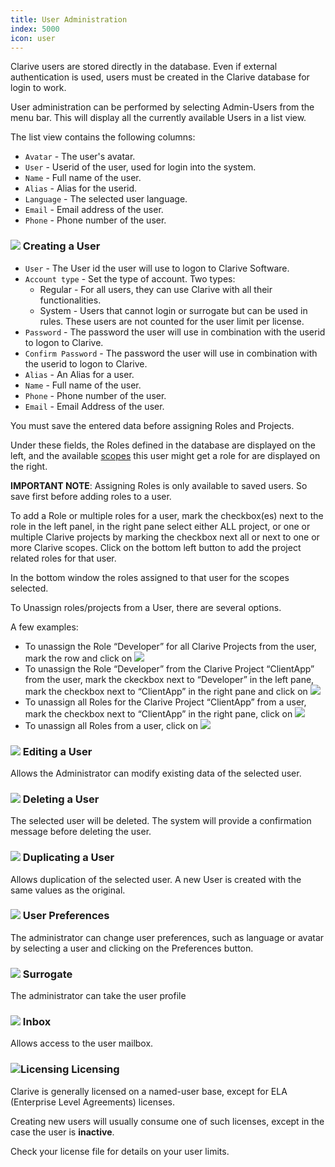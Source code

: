 ```yaml
---
title: User Administration
index: 5000
icon: user
---
```


Clarive users are stored directly in the database. Even if
external authentication is used, users must be created in the
Clarive database for login to work.

User administration can be performed by selecting Admin-Users from the menu bar.
This will display all the currently available Users in a list view.

The list view contains the following columns:

- `Avatar` - The user's avatar.
- `User` - Userid of the user, used for login into the system.
- `Name` - Full name of the user.
- `Alias` - Alias for the userid.
- `Language` - The selected user language.
- `Email` - Email address of the user.
- `Phone` - Phone number of the user.

### <img src="/static/images/icons/add.svg" /> Creating a User

- `User` - The User id the user will use to logon to Clarive Software.
- `Account type` - Set the type of account. Two types:
   * Regular - For all users, they can use Clarive with all their functionalities.
   * System - Users that cannot login or surrogate but can be used in rules. These users are not counted for the user limit per license.
- `Password` - The password the user will use in combination with the userid to logon to Clarive.
- `Confirm Password` - The password the user will use in combination with the userid to logon to Clarive.
- `Alias` - An Alias for a user.
- `Name` - Full name of the user.
- `Phone` - Phone number of the user.
- `Email` - Email Address of the user.

You must save the entered data before assigning Roles and Projects.

Under these fields, the Roles defined in the database are displayed on the left, and the available
[scopes](concepts/scope) this user might get a role for are displayed on the right.

**IMPORTANT NOTE**: Assigning Roles is only available to saved users.
So save first before adding roles to a user.

To add a Role or multiple roles for a user, mark the checkbox(es)
next to the role in the left panel, in the right pane select either ALL project, or
one or multiple Clarive projects by marking the checkbox next all or next to one or more Clarive scopes.
Click on the bottom left button  to add the project related roles for that user.

In the bottom window the roles assigned to that user for the scopes selected.

To Unassign roles/projects from a User, there are several options.

A few examples:

- To unassign the Role “Developer” for all Clarive Projects from the user, mark the row and click on <img src="/static/images/icons/delete-red.svg" />
- To unassign the Role “Developer” from the Clarive Project “ClientApp”  from  the user, mark the ckeckbox next to “Developer” in the left pane, mark the checkbox next to “ClientApp” in the right pane and click on  <img src="/static/images/icons/key-delete.svg" />
- To unassign all Roles for the Clarive Project “ClientApp” from  a user, mark the checkbox next to “ClientApp” in the right pane, click on <img src="/static/images/icons/key-delete.svg" />
- To unassign all Roles from  a user, click on <img src="/static/images/icons/del-all-red.svg" />

### <img src="/static/images/icons/edit.svg" /> Editing a User

Allows the Administrator can modify existing data of the selected user.


### <img src="/static/images/icons/delete.svg" /> Deleting a User

The selected user will be deleted. The system will provide a confirmation message before deleting the user.

### <img src="/static/images/icons/copy.svg" /> Duplicating a User

Allows duplication of the selected user. A new User is created with the same values as the original.

### <img src="/static/images/icons/prefs.svg" /> User Preferences

The administrator can change user preferences, such as language or avatar by selecting a user and clicking on the Preferences button.

### <img src="/static/images/icons/surrogate.svg" /> Surrogate

The administrator can take the user profile

### <img src="/static/images/icons/envelope.svg" /> Inbox

Allows access to the user mailbox.

### <img src = "/static/images/icons/about.svg" alt='Licensing' /> Licensing

Clarive is generally licensed on a named-user base, except for ELA (Enterprise Level Agreements) licenses.

Creating new users will usually consume one of such licenses, except in the case the user is **inactive**.

Check your license file for details on your user limits.


